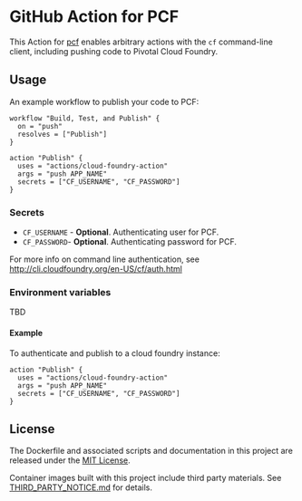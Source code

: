 # GitHub Action for PCF

This Action for [pcf](https://docs.run.pivotal.io/) enables arbitrary actions with the `cf` command-line client, including pushing code to Pivotal Cloud Foundry.

## Usage

An example workflow to publish your code to PCF:

```hcl
workflow "Build, Test, and Publish" {
  on = "push"
  resolves = ["Publish"]
}

action "Publish" {
  uses = "actions/cloud-foundry-action"
  args = "push APP_NAME"
  secrets = ["CF_USERNAME", "CF_PASSWORD"]
}
```

### Secrets

* `CF_USERNAME` - **Optional**. Authenticating user for PCF.
* `CF_PASSWORD`- **Optional**. Authenticating password for PCF.

For more info on command line authentication, see http://cli.cloudfoundry.org/en-US/cf/auth.html

### Environment variables

TBD

#### Example

To authenticate and publish to a cloud foundry instance:

```hcl
action "Publish" {
  uses = "actions/cloud-foundry-action"
  args = "push APP_NAME"
  secrets = ["CF_USERNAME", "CF_PASSWORD"]
}
```

## License

The Dockerfile and associated scripts and documentation in this project are released under the [MIT License](LICENSE).

Container images built with this project include third party materials. See [THIRD_PARTY_NOTICE.md](THIRD_PARTY_NOTICE.md) for details.
